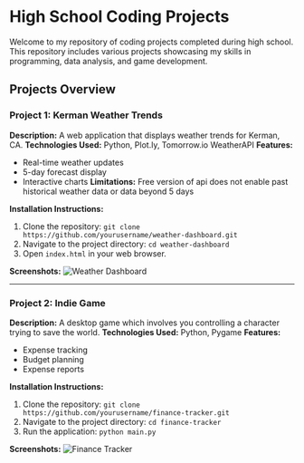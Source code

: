 # High School Coding Projects

Welcome to my repository of coding projects completed during high school. This repository includes various projects showcasing my skills in programming, data analysis, and game development.


## Projects Overview

### Project 1: Kerman Weather Trends

**Description:** A web application that displays weather trends for Kerman, CA.
**Technologies Used:** Python, Plot.ly, Tomorrow.io WeatherAPI
**Features:**
- Real-time weather updates
- 5-day forecast display
- Interactive charts
**Limitations:** Free version of api does not enable past historical weather data or data beyond 5 days
 
**Installation Instructions:**
1. Clone the repository: `git clone https://github.com/yourusername/weather-dashboard.git`
2. Navigate to the project directory: `cd weather-dashboard`
3. Open `index.html` in your web browser.

**Screenshots:**
![Weather Dashboard](screenshots/weather-dashboard.png)

---

### Project 2: Indie Game

**Description:** A desktop game which involves you controlling a character trying to save the world.
**Technologies Used:** Python, Pygame
**Features:**
- Expense tracking
- Budget planning
- Expense reports

**Installation Instructions:**
1. Clone the repository: `git clone https://github.com/yourusername/finance-tracker.git`
2. Navigate to the project directory: `cd finance-tracker`
3. Run the application: `python main.py`

**Screenshots:**
![Finance Tracker](screenshots/finance-tracker.png)





